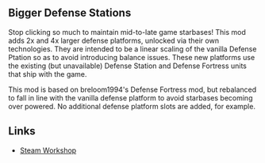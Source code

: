 ## Bigger Defense Stations

Stop clicking so much to maintain mid-to-late game starbases! This mod adds 2x and 4x larger defense platforms, unlocked via their own technologies. They are intended to be a linear scaling of the vanilla Defense Ptation so as to avoid introducing balance issues. These new platforms use the existing (but unavailable) Defense Station and Defense Fortress units that ship with the game.

This mod is based on breloom1994's Defense Fortress mod, but rebalanced to fall in line with the vanilla defense platform to avoid starbases becoming over powered. No additional defense platform slots are added, for example.

## Links
* [Steam Workshop](https://steamcommunity.com/sharedfiles/filedetails/?id=2728142059)

